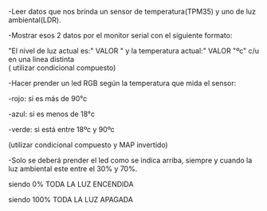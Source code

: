 -Leer datos que nos brinda un sensor de temperatura(TPM35) y uno de luz ambiental(LDR).

-Mostrar esos 2 datos por el monitor serial con el siguiente formato:

"El nivel de luz actual es:"  VALOR " y la temperatura actual:" VALOR  "ºc"   c/u en una linea distinta                                
( utilizar condicional compuesto)

-Hacer prender un led RGB según la temperatura que mida el sensor:
              
  -rojo: si es más de 90°c
            
  -azul: si es menos de 18°c
           
  -verde: si está entre 18ºc y 90ºc

(utilizar condicional compuesto y MAP invertido)
 
-Solo se deberá prender el led como se indica arriba, siempre y cuando la luz ambiental este entre el 30% y 70%. 

siendo 0%  TODA LA LUZ ENCENDIDA

siendo 100% TODA LA LUZ APAGADA

